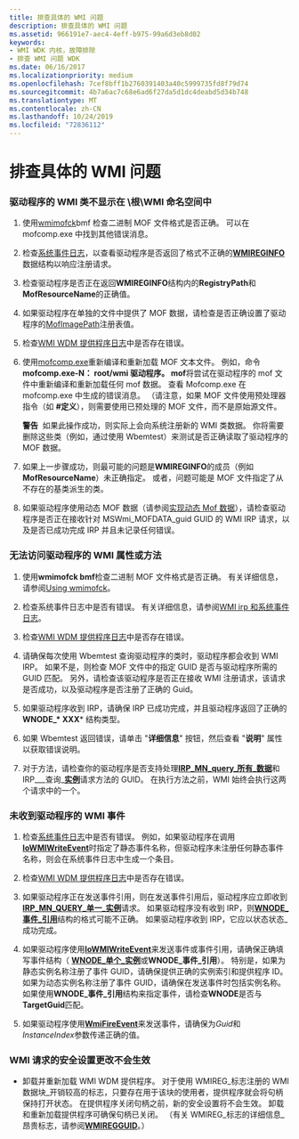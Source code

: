 ```yaml
---
title: 排查具体的 WMI 问题
description: 排查具体的 WMI 问题
ms.assetid: 966191e7-aec4-4eff-b975-99a6d3eb8d02
keywords:
- WMI WDK 内核，故障排除
- 排查 WMI 问题 WDK
ms.date: 06/16/2017
ms.localizationpriority: medium
ms.openlocfilehash: 7cef8bff1b2760391403a40c5999735fd8f79d74
ms.sourcegitcommit: 4b7a6ac7c68e6ad6f27da5d1dc4deabd5d34b748
ms.translationtype: MT
ms.contentlocale: zh-CN
ms.lasthandoff: 10/24/2019
ms.locfileid: "72836112"
---
```

# <a name="troubleshooting-specific-wmi-problems"></a>排查具体的 WMI 问题





### <a href="" id="driver-s-wmi-classes-do-not-appear-in-the--root-wmi-namespace"></a>驱动程序的 WMI 类不显示在 \\根\\WMI 命名空间中

1.  使用[wmimofck](using-wmimofck-exe.md)bmf 检查二进制 MOF 文件格式是否正确。 可以在 mofcomp.exe 中找到其他错误消息。

2.  检查[系统事件日志](general-techniques-for-testing-wmi-driver-support.md#ddk-wmi-irps-and-the-system-event-log-kg)，以查看驱动程序是否返回了格式不正确的[**WMIREGINFO**](https://docs.microsoft.com/windows-hardware/drivers/ddi/wmistr/ns-wmistr-wmireginfow)数据结构以响应注册请求。

3.  检查驱动程序是否正在返回**WMIREGINFO**结构内的**RegistryPath**和**MofResourceName**的正确值。

4.  如果驱动程序在单独的文件中提供了 MOF 数据，请检查是否正确设置了驱动程序的[MofImagePath](setting-the-mofimagepath-registry-value.md)注册表值。

5.  检查[WMI WDM 提供程序日志](general-techniques-for-testing-wmi-driver-support.md#ddk-wmi-wdm-provider-log-kg)中是否存在错误。

6.  使用[mofcomp.exe](compiling-a-driver-s-mof-file.md)重新编译和重新加载 MOF 文本文件。 例如，命令**mofcomp.exe-N： root/wmi 驱动程序。 mof**将尝试在驱动程序的 mof 文件中重新编译和重新加载任何 mof 数据。 查看 Mofcomp.exe 在 mofcomp.exe 中生成的错误消息。 （请注意，如果 MOF 文件使用预处理器指令（如 **\#定义**），则需要使用已预处理的 MOF 文件，而不是原始源文件。

    **警告**  如果此操作成功，则实际上会向系统注册新的 WMI 类数据。 你将需要删除这些类（例如，通过使用 Wbemtest）来测试是否正确读取了驱动程序的 MOF 数据。

     

7.  如果上一步骤成功，则最可能的问题是**WMIREGINFO**的成员（例如**MofResourceName**）未正确指定。 或者，问题可能是 MOF 文件指定了从不存在的基类派生的类。

8.  如果驱动程序使用动态 MOF 数据（请参阅[实现动态 Mof 数据](implementing-dynamic-mof-data.md)），请检查驱动程序是否正在接收针对 MSWmi\_MOFDATA\_guid GUID 的 WMI IRP 请求，以及是否已成功完成 IRP 并且未记录任何错误。

### <a name="drivers-wmi-properties-or-methods-cannot-be-accessed"></a>无法访问驱动程序的 WMI 属性或方法

1. 使用**wmimofck bmf**检查二进制 MOF 文件格式是否正确。 有关详细信息，请参阅[Using wmimofck](using-wmimofck-exe.md)。

2. 检查系统事件日志中是否有错误。 有关详细信息，请参阅[WMI irp 和系统事件日志](general-techniques-for-testing-wmi-driver-support.md#ddk-wmi-irps-and-the-system-event-log-kg)。

3. 检查[WMI WDM 提供程序日志](general-techniques-for-testing-wmi-driver-support.md#ddk-wmi-wdm-provider-log-kg)中是否存在错误。

4. 请确保每次使用 Wbemtest 查询驱动程序的类时，驱动程序都会收到 WMI IRP。 如果不是，则检查 MOF 文件中的指定 GUID 是否与驱动程序所需的 GUID 匹配。 另外，请检查该驱动程序是否正在接收 WMI 注册请求，该请求是否成功，以及驱动程序是否注册了正确的 Guid。

5. 如果驱动程序收到 IRP，请确保 IRP 已成功完成，并且驱动程序返回了正确的**WNODE\_* XXX*** 结构类型。

6. 如果 Wbemtest 返回错误，请单击 "**详细信息**" 按钮，然后查看 "**说明**" 属性以获取错误说明。

7. 对于方法，请检查你的驱动程序是否支持处理[**IRP\_MN\_query\_所有\_数据**](https://docs.microsoft.com/windows-hardware/drivers/kernel/irp-mn-query-all-data)和 IRP\_\_\_查询\_[**实例**](https://docs.microsoft.com/windows-hardware/drivers/kernel/irp-mn-query-single-instance)请求方法的 GUID。 在执行方法之前，WMI 始终会执行这两个请求中的一个。

### <a name="drivers-wmi-events-are-not-being-received"></a>未收到驱动程序的 WMI 事件

1.  检查[系统事件日志](general-techniques-for-testing-wmi-driver-support.md#ddk-wmi-irps-and-the-system-event-log-kg)中是否有错误。 例如，如果驱动程序在调用[**IoWMIWriteEvent**](https://docs.microsoft.com/windows-hardware/drivers/ddi/wdm/nf-wdm-iowmiwriteevent)时指定了静态事件名称，但驱动程序未注册任何静态事件名称，则会在系统事件日志中生成一个条目。

2.  检查[WMI WDM 提供程序日志](general-techniques-for-testing-wmi-driver-support.md#ddk-wmi-wdm-provider-log-kg)中是否存在错误。

3.  如果驱动程序正在发送事件引用，则在发送事件引用后，驱动程序应立即收到[**IRP\_MN\_QUERY\_单一\_实例**](https://docs.microsoft.com/windows-hardware/drivers/kernel/irp-mn-query-single-instance)请求。 如果驱动程序没有收到 IRP，则[**WNODE\_事件\_引用**](https://docs.microsoft.com/windows-hardware/drivers/ddi/wmistr/ns-wmistr-tagwnode_event_reference)结构的格式可能不正确。 如果驱动程序收到 IRP，它应以状态状态\_成功完成。

4.  如果驱动程序使用[**IoWMIWriteEvent**](https://docs.microsoft.com/windows-hardware/drivers/ddi/wdm/nf-wdm-iowmiwriteevent)来发送事件或事件引用，请确保正确填写事件结构（ [**WNODE\_单个\_实例**](https://docs.microsoft.com/windows-hardware/drivers/ddi/wmistr/ns-wmistr-tagwnode_single_instance)或**WNODE\_事件\_引用**）。 特别是，如果为静态实例名称注册了事件 GUID，请确保提供正确的实例索引和提供程序 ID。 如果为动态实例名称注册了事件 GUID，请确保在发送事件时包括实例名称。 如果使用**WNODE\_事件\_引用**结构来指定事件，请检查**WNODE**是否与**TargetGuid**匹配。

5.  如果驱动程序使用[**WmiFireEvent**](https://docs.microsoft.com/windows-hardware/drivers/ddi/wmilib/nf-wmilib-wmifireevent)来发送事件，请确保为*Guid*和*InstanceIndex*参数传递正确的值。

### <a name="changes-in-security-settings-for-wmi-requests-do-not-take-effect"></a>WMI 请求的安全设置更改不会生效

-   卸载并重新加载 WMI WDM 提供程序。 对于使用 WMIREG\_标志注册的 WMI 数据块\_开销较高的标志，只要存在用于该块的使用者，提供程序就会将句柄保持打开状态。 在提供程序关闭句柄之前，新的安全设置将不会生效。 卸载和重新加载提供程序可确保句柄已关闭。 （有关 WMIREG\_标志的详细信息\_昂贵标志，请参阅[**WMIREGGUID**](https://docs.microsoft.com/windows-hardware/drivers/ddi/wmistr/ns-wmistr-wmiregguidw)。）

 

 




